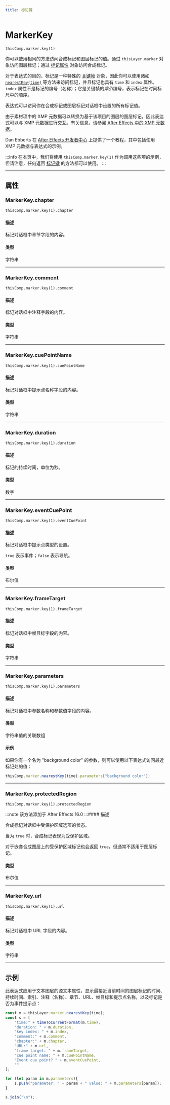 ```yaml
---
title: 标记键
---
```

# MarkerKey

`thisComp.marker.key(1)`

你可以使用相同的方法访问合成标记和图层标记的值。通过 `thisLayer.marker` 对象访问图层标记；通过 [标记属性](../marker-property) 对象访问合成标记。

对于表达式的目的，标记是一种特殊的 [关键帧](../key) 对象，因此你可以使用诸如 [`nearestKey(time)`](./property.md#nearestkey) 等方法来访问标记，并且标记也具有 `time` 和 `index` 属性。`index` 属性不是标记的编号（名称）；它是关键帧的*索引*编号，表示标记在时间标尺中的顺序。

表达式可以访问你在合成标记或图层标记对话框中设置的所有标记值。

由于素材项中的 XMP 元数据可以转换为基于该项目的图层的图层标记，因此表达式可以与 XMP 元数据进行交互。有关信息，请参阅 [After Effects 中的 XMP 元数据](https://helpx.adobe.com/after-effects/using/xmp-metadata.html#xmp_metadata_in_after_effects)。

Dan Ebberts 在 [After Effects 开发者中心](http://www.adobe.com/devnet/aftereffects/) 上提供了一个教程，其中包括使用 XMP 元数据与表达式的示例。

:::info
在本页中，我们将使用 `thisComp.marker.key(1)` 作为调用这些项的示例，但请注意，任何返回 [标记键](#) 的方法都可以使用。
:::

---

## 属性

### MarkerKey.chapter

`thisComp.marker.key(1).chapter`

#### 描述

标记对话框中章节字段的内容。

#### 类型

字符串

---

### MarkerKey.comment

`thisComp.marker.key(1).comment`

#### 描述

标记对话框中注释字段的内容。

#### 类型

字符串

---

### MarkerKey.cuePointName

`thisComp.marker.key(1).cuePointName`

#### 描述

标记对话框中提示点名称字段的内容。

#### 类型

字符串

---

### MarkerKey.duration

`thisComp.marker.key(1).duration`

#### 描述

标记的持续时间，单位为秒。

#### 类型

数字

---

### MarkerKey.eventCuePoint

`thisComp.marker.key(1).eventCuePoint`

#### 描述

标记对话框中提示点类型的设置。

`true` 表示事件；`false` 表示导航。

#### 类型

布尔值

---

### MarkerKey.frameTarget

`thisComp.marker.key(1).frameTarget`

#### 描述

标记对话框中帧目标字段的内容。

#### 类型

字符串

---

### MarkerKey.parameters

`thisComp.marker.key(1).parameters`

#### 描述

标记对话框中参数名称和参数值字段的内容。

#### 类型

字符串值的关联数组

#### 示例

如果你有一个名为 "background color" 的参数，则可以使用以下表达式访问最近标记处的值：

```js
thisComp.marker.nearestKey(time).parameters["background color"];
```

---

### MarkerKey.protectedRegion

`thisComp.marker.key(1).protectedRegion`

:::note 该方法添加于 After Effects 16.0 :::#### 描述

合成标记对话框中受保护区域选项的状态。

当为 `true` 时，合成标记表现为受保护区域。

对于嵌套合成图层上的受保护区域标记也会返回 `true`，但通常不适用于图层标记。

#### 类型

布尔值

---

### MarkerKey.url

`thisComp.marker.key(1).url`

#### 描述

标记对话框中 URL 字段的内容。

#### 类型

字符串

---

## 示例

此表达式应用于文本图层的源文本属性，显示最接近当前时间的图层标记的时间、持续时间、索引、注释（名称）、章节、URL、帧目标和提示点名称，以及标记是否为事件提示点：

```js
const m = thisLayer.marker.nearestKey(time);
const s = [
    "time:" + timeToCurrentFormat(m.time),
    "duration: " + m.duration,
    "key index: " + m.index,
    "comment:" + m.comment,
    "chapter:" + m.chapter,
    "URL:" + m.url,
    "frame target: " + m.frameTarget,
    "cue point name: " + m.cuePointName,
    "Event cue point? " + m.eventCuePoint,
    ""
];

for (let param in m.parameters){
    s.push("parameter: " + param + " value: " + m.parameters[param]);
}

s.join("\n");
```
